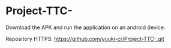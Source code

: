 # Project-TTC-

Download the APK and run the application on an android device.

Repository HTTPS: https://github.com/yuuki-cr/Project-TTC-.git
